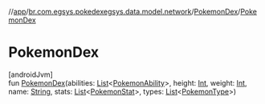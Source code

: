 //[app](../../../index.md)/[br.com.egsys.pokedexegsys.data.model.network](../index.md)/[PokemonDex](index.md)/[PokemonDex](-pokemon-dex.md)

# PokemonDex

[androidJvm]\
fun [PokemonDex](-pokemon-dex.md)(abilities: [List](https://kotlinlang.org/api/latest/jvm/stdlib/kotlin.collections/-list/index.html)&lt;[PokemonAbility](../-pokemon-ability/index.md)&gt;, height: [Int](https://kotlinlang.org/api/latest/jvm/stdlib/kotlin/-int/index.html), weight: [Int](https://kotlinlang.org/api/latest/jvm/stdlib/kotlin/-int/index.html), name: [String](https://kotlinlang.org/api/latest/jvm/stdlib/kotlin/-string/index.html), stats: [List](https://kotlinlang.org/api/latest/jvm/stdlib/kotlin.collections/-list/index.html)&lt;[PokemonStat](../-pokemon-stat/index.md)&gt;, types: [List](https://kotlinlang.org/api/latest/jvm/stdlib/kotlin.collections/-list/index.html)&lt;[PokemonType](../-pokemon-type/index.md)&gt;)
